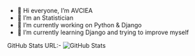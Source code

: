 - 👋 Hi everyone, I’m AVCIEA
- 👀 I’m an Statistician
- 🌱 I’m currently working on Python & Django
- 🔭 I’m currently learning Django and trying to improve myself
<!--
**AVCIEA/AVCIEA** is a ✨ _special_ ✨ repository because its `README.md` (this file) appears on your GitHub profile.
- 👯 I’m looking to collaborate on ...
- 🤔 I’m looking for help with ...
- 💬 Ask me about ...
- 📫 How to reach me: ...
- 😄 Pronouns: ...
- ⚡ Fun fact: ...

# MY STATS
[![](https://raw.githubusercontent.com/AVCIEA/github-profile-summary-cards-example/master/profile-summary-card-output/dracula/0-profile-details.svg)](https://github.com/AVCIEA/github-profile-summary-cards)
[![](https://raw.githubusercontent.com/AVCIEA/github-profile-summary-cards-example/master/profile-summary-card-output/dracula/1-repos-per-language.svg)](https://github.com/AVCIEA/github-profile-summary-cards) [![](https://raw.githubusercontent.com/AVCIEA/github-profile-summary-cards-example/master/profile-summary-card-output/dracula/2-most-commit-language.svg)](https://github.com/AVCIEA/github-profile-summary-cards)
[![](https://raw.githubusercontent.com/AVCIEA/github-profile-summary-cards-example/master/profile-summary-card-output/dracula/3-stats.svg)](https://github.com/AVCIEA/github-profile-summary-cards) [![](https://raw.githubusercontent.com/AVCIEA/github-profile-summary-cards-example/master/profile-summary-card-output/dracula/4-productive-time.svg)](https://github.com/AVCIEA/github-profile-summary-cards)
-->

GitHub Stats URL:-
![GitHub Stats](https://github-readme-stats.vercel.app/api?username=avciea&theme=radical)
